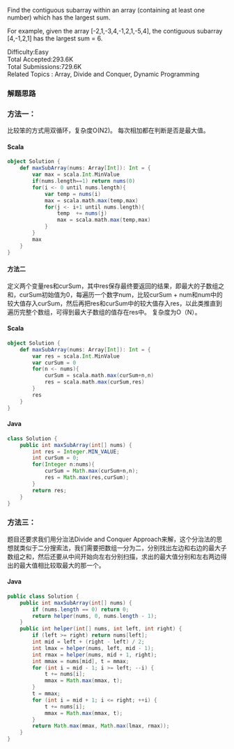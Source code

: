 Find the contiguous subarray within an array (containing at least one number) which has the largest sum.

For example, given the array [-2,1,-3,4,-1,2,1,-5,4],
the contiguous subarray [4,-1,2,1] has the largest sum = 6.

Difficulty:Easy  
Total Accepted:293.6K  
Total Submissions:729.6K  
Related Topics : Array, Divide and Conquer, Dynamic Programming

### 解题思路
### 方法一： 
比较笨的方式用双循环，复杂度O(N2)。 每次相加都在判断是否是最大值。
#### Scala
```scala
object Solution {
    def maxSubArray(nums: Array[Int]): Int = {
        var max = scala.Int.MinValue
        if(nums.length==1) return nums(0)
        for(i <- 0 until nums.length){
            var temp = nums(i)
            max = scala.math.max(temp,max)
            for(j <- i+1 until nums.length){
                temp  += nums(j)
                max = scala.math.max(temp,max)
            }
        }
        max
    }
}
```
#### 方法二
定义两个变量res和curSum，其中res保存最终要返回的结果，即最大的子数组之和，curSum初始值为0，每遍历一个数字num，比较curSum + num和num中的较大值存入curSum，然后再把res和curSum中的较大值存入res，以此类推直到遍历完整个数组，可得到最大子数组的值存在res中。 复杂度为O（N）。
#### Scala
```scala
object Solution {
    def maxSubArray(nums: Array[Int]): Int = {
        var res = scala.Int.MinValue
        var curSum = 0
        for(n <- nums){
            curSum = scala.math.max(curSum+n,n)
            res = scala.math.max(curSum,res)
        }
        res
    }
}
```
#### Java
```java
class Solution {
    public int maxSubArray(int[] nums) {
        int res = Integer.MIN_VALUE;
        int curSum = 0;
        for(Integer n:nums){
            curSum = Math.max(curSum+n,n);
            res = Math.max(res,curSum);
        }
        return res;
    }
}
```

### 方法三：
题目还要求我们用分治法Divide and Conquer Approach来解，这个分治法的思想就类似于二分搜索法，我们需要把数组一分为二，分别找出左边和右边的最大子数组之和，然后还要从中间开始向左右分别扫描，求出的最大值分别和左右两边得出的最大值相比较取最大的那一个。
#### Java
```java
public class Solution {
    public int maxSubArray(int[] nums) {
        if (nums.length == 0) return 0;
        return helper(nums, 0, nums.length - 1);
    }
    public int helper(int[] nums, int left, int right) {
        if (left >= right) return nums[left];
        int mid = left + (right - left) / 2;
        int lmax = helper(nums, left, mid - 1);
        int rmax = helper(nums, mid + 1, right);
        int mmax = nums[mid], t = mmax;
        for (int i = mid - 1; i >= left; --i) {
            t += nums[i];
            mmax = Math.max(mmax, t);
        }
        t = mmax;
        for (int i = mid + 1; i <= right; ++i) {
            t += nums[i];
            mmax = Math.max(mmax, t);
        }
        return Math.max(mmax, Math.max(lmax, rmax));
    }
}
```
